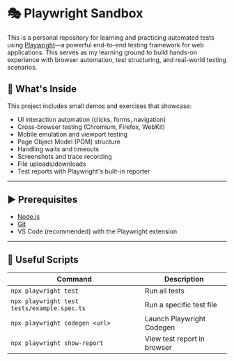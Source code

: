 # 🎭 Playwright Sandbox

This is a personal repository for learning and practicing automated tests using [Playwright](https://playwright.dev/)—a powerful end-to-end testing framework for web applications. This serves as my learning ground to build hands-on experience with browser automation, test structuring, and real-world testing scenarios. 

## 🚀 What's Inside

This project includes small demos and exercises that showcase:

- UI interaction automation (clicks, forms, navigation)
- Cross-browser testing (Chromium, Firefox, WebKit)
- Mobile emulation and viewport testing
- Page Object Model (POM) structure
- Handling waits and timeouts
- Screenshots and trace recording
- File uploads/downloads
- Test reports with Playwright's built-in reporter
  
---
## ▶️ Prerequisites

- [Node.js](https://nodejs.org/) 
- [Git](https://git-scm.com/)
- VS Code (recommended) with the Playwright extension

---
## 🔧 Useful Scripts
| Command                                     | Description                 |
| ------------------------------------------- | --------------------------- |
| `npx playwright test`                       | Run all tests               |
| `npx playwright test tests/example.spec.ts` | Run a specific test file    |
| `npx playwright codegen <url>`              | Launch Playwright Codegen   |
| `npx playwright show-report`                | View test report in browser |
